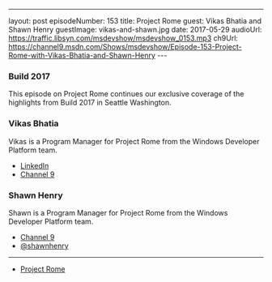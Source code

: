 ---
layout: post
episodeNumber: 153
title: Project Rome
guest: Vikas Bhatia and Shawn Henry
guestImage: vikas-and-shawn.jpg
date: 2017-05-29
audioUrl: https://traffic.libsyn.com/msdevshow/msdevshow_0153.mp3
ch9Url: https://channel9.msdn.com/Shows/msdevshow/Episode-153-Project-Rome-with-Vikas-Bhatia-and-Shawn-Henry
--- 

### Build 2017

This episode on Project Rome continues our exclusive coverage of the highlights from Build 2017 in Seattle Washington.

### Vikas Bhatia 

Vikas is a Program Manager for Project Rome from the Windows Developer Platform team.

 - [LinkedIn](https://www.linkedin.com/in/vikascb/)
 - [Channel 9](https://channel9.msdn.com/Events/Speakers/vikas+bhatia)

### Shawn Henry 

Shawn is a Program Manager for Project Rome from the Windows Developer Platform team.

 - [Channel 9](https://channel9.msdn.com/Events/Speakers/shawn-henry)
 - [@shawnhenry](https://twitter.com/shawnhenry)

----------------------------------------------------------------

 - [Project Rome](http://aka.ms/projectrome)